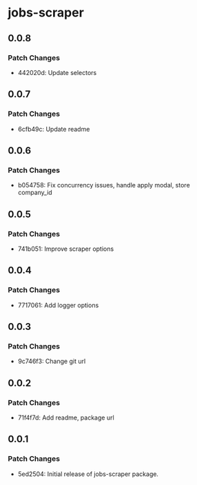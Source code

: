 # jobs-scraper

## 0.0.8

### Patch Changes

- 442020d: Update selectors

## 0.0.7

### Patch Changes

- 6cfb49c: Update readme

## 0.0.6

### Patch Changes

- b054758: Fix concurrency issues, handle apply modal, store company_id

## 0.0.5

### Patch Changes

- 741b051: Improve scraper options

## 0.0.4

### Patch Changes

- 7717061: Add logger options

## 0.0.3

### Patch Changes

- 9c746f3: Change git url

## 0.0.2

### Patch Changes

- 71f4f7d: Add readme, package url

## 0.0.1

### Patch Changes

- 5ed2504: Initial release of jobs-scraper package.
